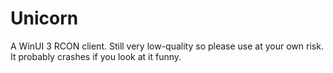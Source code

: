 # Unicorn

A WinUI 3 RCON client. Still very low-quality so please use at your own risk. It probably crashes if you look at it funny.